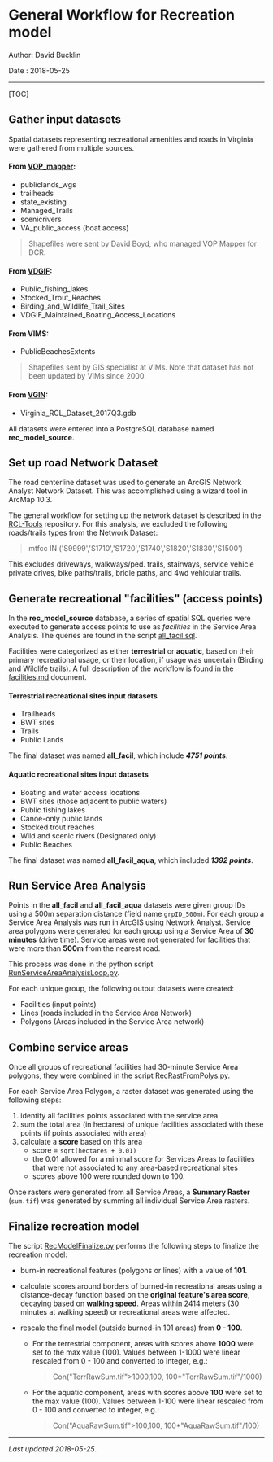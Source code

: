 # General Workflow for Recreation model

Author: David Bucklin

Date : 2018-05-25

---

[TOC]

## Gather input datasets

Spatial datasets representing recreational amenities and roads in Virginia were gathered from multiple sources.

#### From [VOP_mapper](http://dswcapps.dcr.virginia.gov/dnh/vop/vopmapper.htm):

- publiclands\_wgs
- trailheads
- state\_existing
- Managed\_Trails
- scenicrivers
- VA\_public\_access (boat access)

> Shapefiles were sent by David Boyd, who managed VOP Mapper for DCR.

#### From [VDGIF](https://www.dgif.virginia.gov/gis/data/download/):

- Public_fishing_lakes
- Stocked_Trout_Reaches
- Birding_and_Wildlife_Trail_Sites
- VDGIF\_Maintained\_Boating\_Access\_Locations

#### From VIMS:

- PublicBeachesExtents

> Shapefiles sent by GIS specialist at VIMs. Note that dataset has not been updated by VIMs since 2000.

#### From [VGIN](http://vgin.maps.arcgis.com/home/item.html?id=cd9bed71346d4476a0a08d3685cb36ae): 

- Virginia\_RCL\_Dataset\_2017Q3.gdb

All datasets were entered into a PostgreSQL database named **rec_model_source**.

## Set up road Network Dataset

The road centerline dataset was used to generate an ArcGIS Network Analyst Network Dataset. This was accomplished using a wizard tool in ArcMap 10.3.

The general workflow for setting up the network dataset is described in the [RCL-Tools](https://github.com/VANatHeritage/RCL-Tools/blob/master/NetworkAnalyst-Setup.txt) repository. For this analysis, we excluded the following roads/trails types from the Network Dataset:

>  mtfcc IN ('S9999','S1710','S1720','S1740','S1820','S1830','S1500')

This excludes driveways, walkways/ped. trails, stairways, service vehicle private drives, bike paths/trails, bridle paths, and 4wd vehicular trails.

## Generate recreational "facilities" (access points)

In the **rec_model_source** database, a series of spatial SQL queries were executed to generate access points to use as *facilities* in the Service Area Analysis. The queries are found in the script [all_facil.sql](https://github.com/VANatHeritage/ConsVision_RecreationModel/blob/master/sql/all_facil.sql).

Facilities were categorized as either **terrestrial** or **aquatic**, based on their primary recreational usage, or their location, if usage was uncertain (Birding and Wildlife trails). A full description of the workflow is found in the [facilities.md](./facilities.md) document. 

#### Terrestrial recreational sites input datasets

- Trailheads
- BWT sites
- Trails
- Public Lands

The final dataset was named **all_facil**, which include ***4751 points***.

#### Aquatic recreational sites input datasets

- Boating and water access locations
- BWT sites (those adjacent to public waters)
- Public fishing lakes
- Canoe-only public lands
- Stocked trout reaches
- Wild and scenic rivers (Designated only)
- Public Beaches

The final dataset was named **all_facil_aqua**, which included ***1392 points***.

## Run Service Area Analysis

Points in the **all_facil**  and **all_facil_aqua** datasets were given group IDs using a 500m separation distance (field name `grpID_500m`). For each group a Service Area Analysis was run in ArcGIS using Network Analyst. Service area polygons were generated for each group using a Service Area of **30 minutes** (drive time). Service areas were not generated for facilities that were more than **500m** from the nearest road.

This process was done in the python script [RunServiceAreaAnalysisLoop.py](../RunServiceAreaAnalysisLoop.py). 

For each unique group, the following output datasets were created:

- Facilities (input points)
- Lines (roads included in the Service Area Network)
- Polygons (Areas included in the Service Area network)

## Combine service areas

Once all groups of recreational facilities had 30-minute Service Area polygons, they were combined in the script [RecRastFromPolys.py](../RecRastFromPolys.py).

For each Service Area Polygon, a raster dataset was generated using the following steps:

1. identify all facilities points associated with the service area
2. sum the total area (in hectares) of unique facilities associated with these points (if points associated with area)
3. calculate a **score** based on this area
   - score = `sqrt(hectares + 0.01)`
   - the 0.01 allowed for a minimal score for Services Areas to facilities that were not associated to any area-based recreational sites
   - scores above 100 were rounded down to 100.

Once rasters were generated from all Service Areas, a **Summary Raster** (`sum.tif`) was generated by summing all individual Service Area rasters.

## Finalize recreation model 

The script [RecModelFinalize.py](../RecModelFinalize.py) performs the following steps to finalize the recreation model:

- burn-in recreational features (polygons or lines) with a value of **101**.

- calculate scores around borders of burned-in recreational areas using a distance-decay function based on the **original feature's area score**, decaying based on **walking speed**. Areas within 2414 meters (30 minutes at walking speed) or recreational areas were affected.

- rescale the final model (outside burned-in 101 areas) from **0 - 100**.

  - For the terrestrial component, areas with scores above **1000** were set to the max value (100). Values between 1-1000 were linear rescaled from 0 - 100 and converted to integer, e.g.:

    > Con("TerrRawSum.tif">1000,100, 100*"TerrRawSum.tif"/1000)

  - For the aquatic component, areas with scores above **100** were set to the max value (100). Values between 1-100 were linear rescaled from 0 - 100 and converted to integer, e.g.:

    > Con("AquaRawSum.tif">100,100, 100*"AquaRawSum.tif"/100)

---

*Last updated 2018-05-25*.
